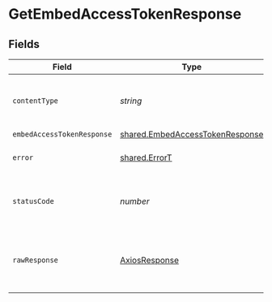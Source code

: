 # GetEmbedAccessTokenResponse


## Fields

| Field                                                                                     | Type                                                                                      | Required                                                                                  | Description                                                                               |
| ----------------------------------------------------------------------------------------- | ----------------------------------------------------------------------------------------- | ----------------------------------------------------------------------------------------- | ----------------------------------------------------------------------------------------- |
| `contentType`                                                                             | *string*                                                                                  | :heavy_check_mark:                                                                        | HTTP response content type for this operation                                             |
| `embedAccessTokenResponse`                                                                | [shared.EmbedAccessTokenResponse](../../../sdk/models/shared/embedaccesstokenresponse.md) | :heavy_minus_sign:                                                                        | OK                                                                                        |
| `error`                                                                                   | [shared.ErrorT](../../../sdk/models/shared/errort.md)                                     | :heavy_minus_sign:                                                                        | Default error response                                                                    |
| `statusCode`                                                                              | *number*                                                                                  | :heavy_check_mark:                                                                        | HTTP response status code for this operation                                              |
| `rawResponse`                                                                             | [AxiosResponse](https://axios-http.com/docs/res_schema)                                   | :heavy_minus_sign:                                                                        | Raw HTTP response; suitable for custom response parsing                                   |